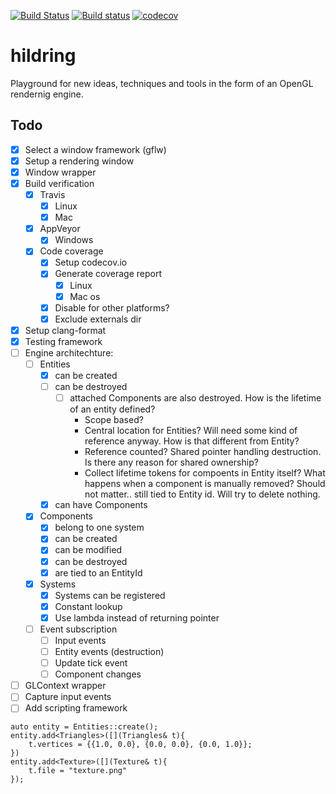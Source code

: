 [![Build Status](https://travis-ci.org/henningerlandsen/hildring.svg?branch=master)](https://travis-ci.org/henningerlandsen/hildring)
[![Build status](https://ci.appveyor.com/api/projects/status/g942gs2ugbw5yan6/branch/master?svg=true)](https://ci.appveyor.com/project/henningerlandsen/hildring/branch/master)
[![codecov](https://codecov.io/gh/henningerlandsen/hildring/branch/master/graph/badge.svg)](https://codecov.io/gh/henningerlandsen/hildring)


# hildring
Playground for new ideas, techniques and tools in the form of an OpenGL rendernig engine.

## Todo
- [x] Select a window framework (gflw)
- [x] Setup a rendering window
- [x] Window wrapper
- [x] Build verification
    - [x] Travis
        - [x] Linux
        - [x] Mac
    - [x] AppVeyor
        - [x] Windows
    - [x] Code coverage
        - [x] Setup codecov.io
        - [x] Generate coverage report
            - [x] Linux
            - [x] Mac os
        - [x] Disable for other platforms?
        - [x] Exclude externals dir
- [x] Setup clang-format
- [x] Testing framework
- [ ] Engine architechture:
    - [ ] Entities
        - [x] can be created
        - [ ] can be destroyed
            - [ ] attached Components are also destroyed. How is the lifetime of an entity defined?
                - Scope based? 
                - Central location for Entities? Will need some kind of reference anyway. How is that different from Entity?
                - Reference counted? Shared pointer handling destruction. Is there any reason for shared ownership?
                - Collect lifetime tokens for compoents in Entity itself? What happens when a component is manually removed? Should not matter.. still tied to Entity id. Will try to delete nothing.
        - [x] can have Components
    - [x] Components
        - [x] belong to one system
        - [x] can be created 
        - [x] can be modified
        - [x] can be destroyed
        - [x] are tied to an EntityId
    - [x] Systems
        - [x] Systems can be registered
        - [x] Constant lookup
        - [x] Use lambda instead of returning pointer
    - [ ] Event subscription
        - [ ] Input events
        - [ ] Entity events (destruction)
        - [ ] Update tick event
        - [ ] Component changes
- [ ] GLContext wrapper
- [ ] Capture input events
- [ ] Add scripting framework

```
auto entity = Entities::create();
entity.add<Triangles>([](Triangles& t){
    t.vertices = {{1.0, 0.0}, {0.0, 0.0}, {0.0, 1.0}}; 
})
entity.add<Texture>([](Texture& t){
    t.file = "texture.png"
});
```
